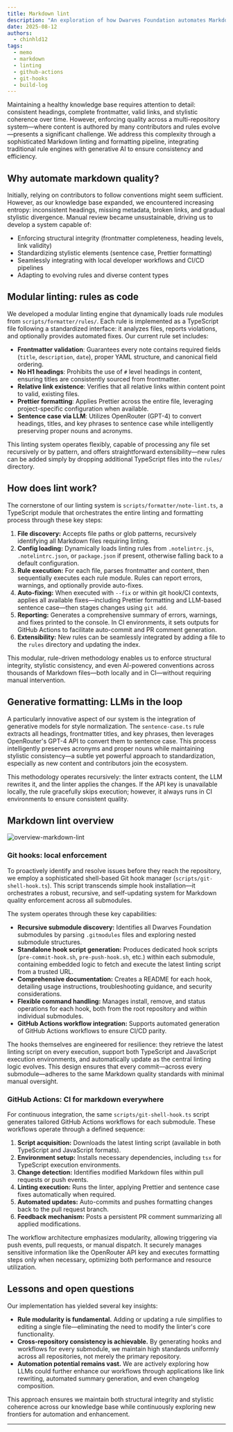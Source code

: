 ```yaml
---
title: Markdown lint
description: "An exploration of how Dwarves Foundation automates Markdown quality using modular linting, generative formatting, and cross-repo CI/CD integration."
date: 2025-08-12
authors:
  - chinhld12
tags:
  - memo
  - markdown
  - linting
  - github-actions
  - git-hooks
  - build-log
---
```


Maintaining a healthy knowledge base requires attention to detail: consistent headings, complete frontmatter, valid links, and stylistic coherence over time. However, enforcing quality across a multi-repository system—where content is authored by many contributors and rules evolve—presents a significant challenge. We address this complexity through a sophisticated Markdown linting and formatting pipeline, integrating traditional rule engines with generative AI to ensure consistency and efficiency.

## Why automate markdown quality?

Initially, relying on contributors to follow conventions might seem sufficient. However, as our knowledge base expanded, we encountered increasing entropy: inconsistent headings, missing metadata, broken links, and gradual stylistic divergence. Manual review became unsustainable, driving us to develop a system capable of:

- Enforcing structural integrity (frontmatter completeness, heading levels, link validity)
- Standardizing stylistic elements (sentence case, Prettier formatting)
- Seamlessly integrating with local developer workflows and CI/CD pipelines
- Adapting to evolving rules and diverse content types

## Modular linting: rules as code

We developed a modular linting engine that dynamically loads rule modules from `scripts/formatter/rules/`. Each rule is implemented as a TypeScript file following a standardized interface: it analyzes files, reports violations, and optionally provides automated fixes. Our current rule set includes:

- **Frontmatter validation**: Guarantees every note contains required fields (`title`, `description`, `date`), proper YAML structure, and canonical field ordering.
- **No H1 headings**: Prohibits the use of `#` level headings in content, ensuring titles are consistently sourced from frontmatter.
- **Relative link existence**: Verifies that all relative links within content point to valid, existing files.
- **Prettier formatting**: Applies Prettier across the entire file, leveraging project-specific configuration when available.
- **Sentence case via LLM**: Utilizes OpenRouter (GPT-4) to convert headings, titles, and key phrases to sentence case while intelligently preserving proper nouns and acronyms.

This linting system operates flexibly, capable of processing any file set recursively or by pattern, and offers straightforward extensibility—new rules can be added simply by dropping additional TypeScript files into the `rules/` directory.

## How does lint work?

The cornerstone of our linting system is `scripts/formatter/note-lint.ts`, a TypeScript module that orchestrates the entire linting and formatting process through these key steps:

1. **File discovery:** Accepts file paths or glob patterns, recursively identifying all Markdown files requiring linting.
2. **Config loading:** Dynamically loads linting rules from `.notelintrc.js`, `.notelintrc.json`, or `package.json` if present, otherwise falling back to a default configuration.
3. **Rule execution:** For each file, parses frontmatter and content, then sequentially executes each rule module. Rules can report errors, warnings, and optionally provide auto-fixes.
4. **Auto-fixing:** When executed with `--fix` or within git hook/CI contexts, applies all available fixes—including Prettier formatting and LLM-based sentence case—then stages changes using `git add`.
5. **Reporting:** Generates a comprehensive summary of errors, warnings, and fixes printed to the console. In CI environments, it sets outputs for GitHub Actions to facilitate auto-commit and PR comment generation.
6. **Extensibility:** New rules can be seamlessly integrated by adding a file to the `rules` directory and updating the index.

This modular, rule-driven methodology enables us to enforce structural integrity, stylistic consistency, and even AI-powered conventions across thousands of Markdown files—both locally and in CI—without requiring manual intervention.

## Generative formatting: LLMs in the loop

A particularly innovative aspect of our system is the integration of generative models for style normalization. The `sentence-case.ts` rule extracts all headings, frontmatter titles, and key phrases, then leverages OpenRouter's GPT-4 API to convert them to sentence case. This process intelligently preserves acronyms and proper nouns while maintaining stylistic consistency—a subtle yet powerful approach to standardization, especially as new content and contributors join the ecosystem.

This methodology operates recursively: the linter extracts content, the LLM rewrites it, and the linter applies the changes. If the API key is unavailable locally, the rule gracefully skips execution; however, it always runs in CI environments to ensure consistent quality.

## Markdown lint overview

![overview-markdown-lint](./assets/markdown-lint.png)

### Git hooks: local enforcement

To proactively identify and resolve issues before they reach the repository, we employ a sophisticated shell-based Git hook manager (`scripts/git-shell-hook.ts`). This script transcends simple hook installation—it orchestrates a robust, recursive, and self-updating system for Markdown quality enforcement across all submodules.

The system operates through these key capabilities:

- **Recursive submodule discovery:** Identifies all Dwarves Foundation submodules by parsing `.gitmodules` files and exploring nested submodule structures.
- **Standalone hook script generation:** Produces dedicated hook scripts (`pre-commit-hook.sh`, `pre-push-hook.sh`, etc.) within each submodule, containing embedded logic to fetch and execute the latest linting script from a trusted URL.
- **Comprehensive documentation:** Creates a README for each hook, detailing usage instructions, troubleshooting guidance, and security considerations.
- **Flexible command handling:** Manages install, remove, and status operations for each hook, both from the root repository and within individual submodules.
- **GitHub Actions workflow integration:** Supports automated generation of GitHub Actions workflows to ensure CI/CD parity.

The hooks themselves are engineered for resilience: they retrieve the latest linting script on every execution, support both TypeScript and JavaScript execution environments, and automatically update as the central linting logic evolves. This design ensures that every commit—across every submodule—adheres to the same Markdown quality standards with minimal manual oversight.

### GitHub Actions: CI for markdown everywhere

For continuous integration, the same `scripts/git-shell-hook.ts` script generates tailored GitHub Actions workflows for each submodule. These workflows operate through a defined sequence:

1. **Script acquisition:** Downloads the latest linting script (available in both TypeScript and JavaScript formats).
2. **Environment setup:** Installs necessary dependencies, including `tsx` for TypeScript execution environments.
3. **Change detection:** Identifies modified Markdown files within pull requests or push events.
4. **Linting execution:** Runs the linter, applying Prettier and sentence case fixes automatically when required.
5. **Automated updates:** Auto-commits and pushes formatting changes back to the pull request branch.
6. **Feedback mechanism:** Posts a persistent PR comment summarizing all applied modifications.

The workflow architecture emphasizes modularity, allowing triggering via push events, pull requests, or manual dispatch. It securely manages sensitive information like the OpenRouter API key and executes formatting steps only when necessary, optimizing both performance and resource utilization.

## Lessons and open questions

Our implementation has yielded several key insights:

- **Rule modularity is fundamental.** Adding or updating a rule simplifies to editing a single file—eliminating the need to modify the linter's core functionality.
- **Cross-repository consistency is achievable.** By generating hooks and workflows for every submodule, we maintain high standards uniformly across all repositories, not merely the primary repository.
- **Automation potential remains vast.** We are actively exploring how LLMs could further enhance our workflows through applications like link rewriting, automated summary generation, and even changelog composition.

This approach ensures we maintain both structural integrity and stylistic coherence across our knowledge base while continuously exploring new frontiers for automation and enhancement.

---
